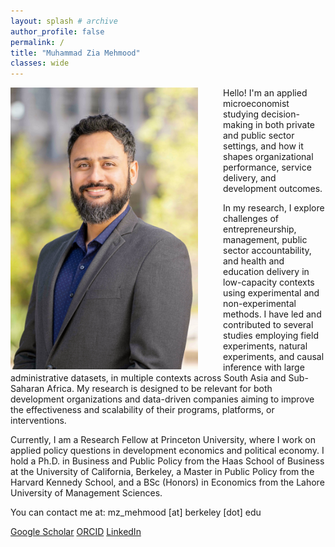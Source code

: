 ```yaml
---
layout: splash # archive
author_profile: false
permalink: /
title: "Muhammad Zia Mehmood"
classes: wide
---
```


<img src="/images/zia.jpg" width="300" align="left" style="display: block; margin-right: 40px;" /> 

Hello! I'm an applied microeconomist studying decision-making in both private and public sector settings, and how it shapes organizational performance, service delivery, and development outcomes.

In my research, I explore challenges of entrepreneurship, management, public sector accountability, and health and education delivery in low-capacity contexts using experimental and non-experimental methods. I have led and contributed to several studies employing field experiments, natural experiments, and causal inference with large administrative datasets, in multiple contexts across South Asia and Sub-Saharan Africa. My research is designed to be relevant for both development organizations and data-driven companies aiming to improve the effectiveness and scalability of their programs, platforms, or interventions.

Currently, I am a Research Fellow at Princeton University, where I work on applied policy questions in development economics and political economy. I hold a Ph.D. in Business and Public Policy from the Haas School of Business at the University of California, Berkeley, a Master in Public Policy from the Harvard Kennedy School, and a BSc (Honors) in Economics from the Lahore University of Management Sciences.

You can contact me at: mz_mehmood [at] berkeley [dot] edu

<i class="ai ai-google-scholar-square"></i> [Google Scholar](https://scholar.google.com/citations?hl=en&user=rVX87fYAAAAJ)
<i class="ai ai-orcid-square"></i> [ORCID](https://orcid.org/0000-0002-3906-3231)
<i class="fab fa-fw fa-linkedin"></i> [LinkedIn](https://www.linkedin.com/in/muhammad-zia-mehmood-273b3932/)


